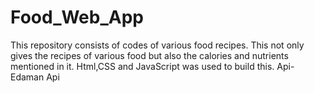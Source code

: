 # Food_Web_App
This repository consists of codes of various food recipes. This not only gives the recipes of various food but also the calories and nutrients mentioned in it. Html,CSS and JavaScript was used to build this. Api- Edaman Api
